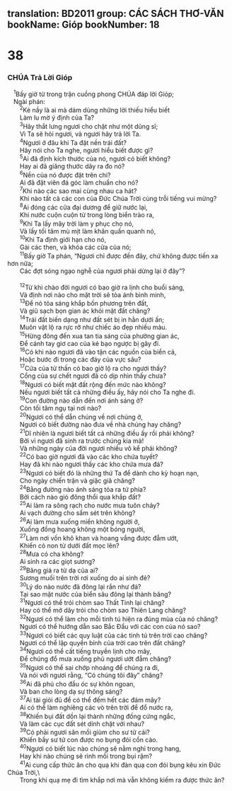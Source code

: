 translation: BD2011
group: CÁC SÁCH THƠ-VĂN
bookName: Gióp 
bookNumber: 18
-------

<div class="title"><h1>38</h1><h3>CHÚA Trả Lời Gióp</h3></div>
<span class="verse giop_38_1"> <sup>1</sup>Bấy giờ từ trong trận cuồng phong CHÚA đáp lời Gióp;<br/> Ngài phán:<br/></span>
<span class="verse giop_38_2">  <sup>2</sup>Kẻ nầy là ai mà dám dùng những lời thiếu hiểu biết<br/>  Làm lu mờ ý định của Ta?<br/></span>
<span class="verse giop_38_3">  <sup>3</sup>Hãy thắt lưng ngươi cho chặt như một dũng sĩ;<br/>  Vì Ta sẽ hỏi ngươi, và ngươi hãy trả lời Ta.<br/></span>
<span class="verse giop_38_4">  <sup>4</sup>Ngươi ở đâu khi Ta đặt nền trái đất?<br/>  Hãy nói cho Ta nghe, ngươi hiểu biết được gì?<br/></span>
<span class="verse giop_38_5">  <sup>5</sup>Ai đã định kích thước của nó, ngươi có biết không?<br/>  Hay ai đã giăng thước dây ra đo nó?<br/></span>
<span class="verse giop_38_6">  <sup>6</sup>Nền của nó được đặt trên chi?<br/>  Ai đã đặt viên đá góc làm chuẩn cho nó?<br/></span>
<span class="verse giop_38_7">  <sup>7</sup>Khi nào các sao mai cùng nhau ca hát?<br/>  Khi nào tất cả các con của Ðức Chúa Trời cùng trỗi tiếng vui mừng?<br/></span>
<span class="verse giop_38_8">  <sup>8</sup>Ai đóng các cửa đại dương để giữ nước lại,<br/>  Khi nước cuộn cuộn từ trong lòng biển trào ra,<br/></span>
<span class="verse giop_38_9">  <sup>9</sup>Khi Ta lấy mây trời làm y phục cho nó,<br/>  Và lấy tối tăm mù mịt làm khăn quấn quanh nó,<br/></span>
<span class="verse giop_38_10">  <sup>10</sup>Khi Ta định giới hạn cho nó,<br/>  Gài các then, và khóa các cửa của nó;<br/></span>
<span class="verse giop_38_11">  <sup>11</sup>Bấy giờ Ta phán, “Ngươi chỉ được đến đây, chứ không được tiến xa hơn nữa;<br/>  Các đợt sóng ngạo nghễ của ngươi phải dừng lại ở đây”?<br/><br/></span>
<span class="verse giop_38_12">  <sup>12</sup>Từ khi chào đời ngươi có bao giờ ra lịnh cho buổi sáng,<br/>  Và định nơi nào cho mặt trời sẽ tỏa ánh bình minh,<br/></span>
<span class="verse giop_38_13">  <sup>13</sup>Ðể nó tỏa sáng khắp bốn phương trên đất,<br/>  Và giũ sạch bọn gian ác khỏi mặt đất chăng?<br/></span>
<span class="verse giop_38_14">  <sup>14</sup>Trái đất biến dạng như đất sét bị in hằn dưới ấn;<br/>  Muôn vật lộ ra rực rỡ như chiếc áo đẹp nhiều màu.<br/></span>
<span class="verse giop_38_15">  <sup>15</sup>Hừng đông đến xua tan tia sáng của phường gian ác,<br/>  Ðể cánh tay giơ cao của kẻ bạo ngược bị gãy đi.<br/></span>
<span class="verse giop_38_16">  <sup>16</sup>Có khi nào ngươi đã vào tận các nguồn của biển cả,<br/>  Hoặc bước đi trong các đáy của vực sâu?<br/></span>
<span class="verse giop_38_17">  <sup>17</sup>Cửa của tử thần có bao giờ lộ ra cho ngươi thấy?<br/>  Cổng của sự chết ngươi đã có dịp nhìn thấy chưa?<br/></span>
<span class="verse giop_38_18">  <sup>18</sup>Ngươi có biết mặt đất rộng đến mức nào không?<br/>  Nếu ngươi biết tất cả những điều ấy, hãy nói cho Ta nghe đi.<br/></span>
<span class="verse giop_38_19">  <sup>19</sup>Con đường nào dẫn đến nơi ánh sáng ở?<br/>  Còn tối tăm ngụ tại nơi nào?<br/></span>
<span class="verse giop_38_20">  <sup>20</sup>Ngươi có thể dẫn chúng về nơi chúng ở,<br/>  Ngươi có biết đường nào đưa về nhà chúng hay chăng?<br/></span>
<span class="verse giop_38_21">  <sup>21</sup>Dĩ nhiên là ngươi biết tất cả những điều ấy rồi phải không?<br/>  Bởi vì ngươi đã sinh ra trước chúng kia mà!<br/>  Và những ngày của đời ngươi nhiều vô kể phải không?<br/></span>
<span class="verse giop_38_22">  <sup>22</sup>Có bao giờ ngươi đã vào các kho chứa tuyết?<br/>  Hay đã khi nào ngươi thấy các kho chứa mưa đá?<br/></span>
<span class="verse giop_38_23">  <sup>23</sup>Ngươi có biết đó là những thứ Ta để dành cho kỳ hoạn nạn,<br/>  Cho ngày chiến trận và giặc giã chăng?<br/></span>
<span class="verse giop_38_24">  <sup>24</sup>Bằng đường nào ánh sáng tỏa ra tứ phía?<br/>  Bởi cách nào gió đông thổi qua khắp đất?<br/></span>
<span class="verse giop_38_25">  <sup>25</sup>Ai làm ra sông rạch cho nước mưa tuôn chảy?<br/>  Ai vạch đường cho sấm sét trên không?<br/></span>
<span class="verse giop_38_26">  <sup>26</sup>Ai làm mưa xuống miền không người ở,<br/>  Xuống đồng hoang không một bóng người,<br/></span>
<span class="verse giop_38_27">  <sup>27</sup>Làm nơi vốn khô khan và hoang vắng được đẫm ướt,<br/>  Khiến cỏ non từ dưới đất mọc lên?<br/></span>
<span class="verse giop_38_28">  <sup>28</sup>Mưa có cha không?<br/>  Ai sinh ra các giọt sương?<br/></span>
<span class="verse giop_38_29">  <sup>29</sup>Băng giá ra từ dạ của ai?<br/>  Sương muối trên trời rơi xuống do ai sinh đẻ?<br/></span>
<span class="verse giop_38_30">  <sup>30</sup>Lý do nào nước đã đông lại rắn như đá?<br/>  Tại sao mặt nước của biển sâu đông lại thành băng?<br/></span>
<span class="verse giop_38_31">  <sup>31</sup>Ngươi có thể trói chòm sao Thất Tinh lại chăng?<br/>  Hay có thể mở dây trói cho chòm sao Thiên Lang chăng?<br/></span>
<span class="verse giop_38_32">  <sup>32</sup>Ngươi có thể làm cho mỗi tinh tú hiện ra đúng mùa của nó chăng?<br/>  Ngươi có thể hướng dẫn sao Bắc Ðẩu với các con của nó sao?<br/></span>
<span class="verse giop_38_33">  <sup>33</sup>Ngươi có biết các quy luật của các tinh tú trên trời cao chăng?<br/>  Ngươi có thể lập quyền bính của trời cao trên đất chăng?<br/></span>
<span class="verse giop_38_34">  <sup>34</sup>Ngươi có thể cất tiếng truyền lịnh cho mây,<br/>  Ðể chúng đổ mưa xuống phủ ngươi ướt đẫm chăng?<br/></span>
<span class="verse giop_38_35">  <sup>35</sup>Ngươi có thể sai chớp nhoáng để chúng ra đi,<br/>  Và nói với ngươi rằng, “Có chúng tôi đây” chăng?<br/></span>
<span class="verse giop_38_36">  <sup>36</sup>Ai đã phú cho đầu óc sự khôn ngoan,<br/>  Và ban cho lòng dạ sự thông sáng?<br/></span>
<span class="verse giop_38_37">  <sup>37</sup>Ai tài giỏi đủ để có thể đếm hết các đám mây?<br/>  Ai có thể làm nghiêng các vò trên trời để đổ nước ra,<br/></span>
<span class="verse giop_38_38">  <sup>38</sup>Khiến bụi đất dồn lại thành những đống cứng ngắc,<br/>  Và làm các cục đất sét dính chặt với nhau?<br/></span>
<span class="verse giop_38_39">  <sup>39</sup>Có phải ngươi săn mồi giùm cho sư tử cái?<br/>  Khiến bầy sư tử con được no bụng đói cồn cào.<br/></span>
<span class="verse giop_38_40">  <sup>40</sup>Ngươi có biết lúc nào chúng sẽ nằm nghỉ trong hang,<br/>  Hay khi nào chúng sẽ rình mồi trong bụi rậm?<br/></span>
<span class="verse giop_38_41">  <sup>41</sup>Ai cung cấp thức ăn cho quạ khi đàn quạ con đói bụng kêu xin Ðức Chúa Trời,\<br/>  Trong khi quạ mẹ đi tìm khắp nơi mà vẫn không kiếm ra được thức ăn?<br/></span>
